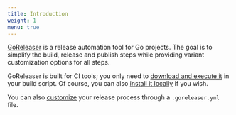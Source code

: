 ```yaml
---
title: Introduction
weight: 1
menu: true
---
```


[GoReleaser](https://github.com/goreleaser/goreleaser) is a release automation
tool for Go projects. The goal is to simplify the build, release and
publish steps while providing variant customization options for all steps.

GoReleaser is built for CI tools; you only need to
[download and execute it](/ci) in your build script.
Of course, you can also [install it locally](/install) if you wish.

You can also [customize](/customization) your release process through a
`.goreleaser.yml` file.
